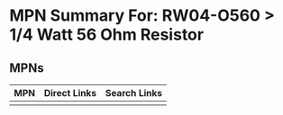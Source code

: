 



# MPN Summary For: RW04-O560 > 1/4 Watt 56 Ohm Resistor

## MPNs
  

|MPN|Direct Links|Search Links|
| :--- | :--- | :--- |
||||
